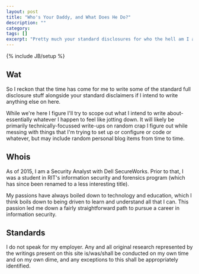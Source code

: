 ```yaml
---
layout: post
title: "Who's Your Daddy, and What Does He Do?"
description: ""
category: 
tags: []
excerpt: "Pretty much your standard disclosures for who the hell am I and why should you ever read anything I write."
---
```

{% include JB/setup %}

## Wat
So I reckon that the time has come for me to write some of the standard full disclosure stuff alongside your standard disclaimers if I intend to write anything else on here.

While we're here I figure I'll try to scope out what I intend to write about- essentially whatever I happen to feel like jotting down. It will likely be primarily technically-focussed write-ups on random crap I figure out while messing with things that I'm trying to set up or configure or code or whatever, but may include random personal blog items from time to time.

## Whois
As of 2015, I am a Security Analyst with Dell SecureWorks. Prior to that, I was a student in RIT's information security and forensics program (which has since been renamed to a less interesting title).

My passions have always boiled down to technology and education, which I think boils down to being driven to learn and understand all that I can. This passion led me down a fairly straightforward path to pursue a career in information security.

## Standards
I do not speak for my employer. Any and all original research represented by the writings present on this site is/was/shall be conducted on my own time and on my own dime, and any exceptions to this shall be appropriately identified.
